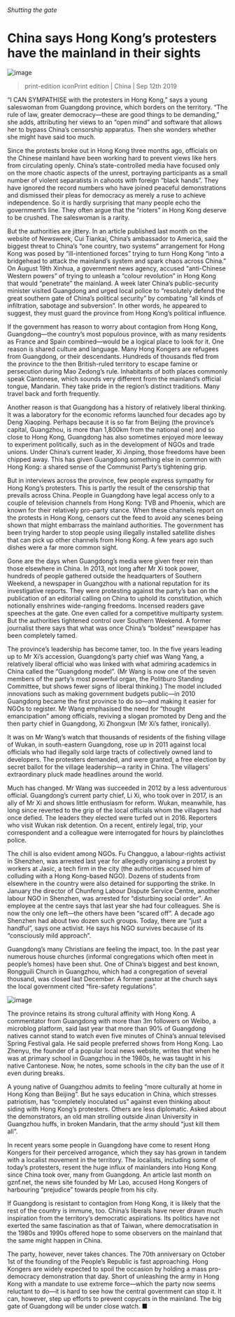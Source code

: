 ###### Shutting the gate
# China says Hong Kong’s protesters have the mainland in their sights 
![image](images/20190914_cnd001.jpg) 
> print-edition iconPrint edition | China | Sep 12th 2019 
“I CAN SYMPATHISE with the protesters in Hong Kong,” says a young saleswoman from Guangdong province, which borders on the territory. “The rule of law, greater democracy—these are good things to be demanding,” she adds, attributing her views to an “open mind” and software that allows her to bypass China’s censorship apparatus. Then she wonders whether she might have said too much. 
Since the protests broke out in Hong Kong three months ago, officials on the Chinese mainland have been working hard to prevent views like hers from circulating openly. China’s state-controlled media have focused only on the more chaotic aspects of the unrest, portraying participants as a small number of violent separatists in cahoots with foreign “black hands”. They have ignored the record numbers who have joined peaceful demonstrations and dismissed their pleas for democracy as merely a ruse to achieve independence. So it is hardly surprising that many people echo the government’s line. They often argue that the “rioters” in Hong Kong deserve to be crushed. The saleswoman is a rarity. 
But the authorities are jittery. In an article published last month on the website of Newsweek, Cui Tiankai, China’s ambassador to America, said the biggest threat to China’s “one country, two systems” arrangement for Hong Kong was posed by “ill-intentioned forces” trying to turn Hong Kong “into a bridgehead to attack the mainland’s system and spark chaos across China.” On August 19th Xinhua, a government news agency, accused “anti-Chinese Western powers” of trying to unleash a “colour revolution” in Hong Kong that would “penetrate” the mainland. A week later China’s public-security minister visited Guangdong and urged local police to “resolutely defend the great southern gate of China’s political security” by combating “all kinds of infiltration, sabotage and subversion”. In other words, he appeared to suggest, they must guard the province from Hong Kong’s political influence. 
If the government has reason to worry about contagion from Hong Kong, Guangdong—the country’s most populous province, with as many residents as France and Spain combined—would be a logical place to look for it. One reason is shared culture and language. Many Hong Kongers are refugees from Guangdong, or their descendants. Hundreds of thousands fled from the province to the then British-ruled territory to escape famine or persecution during Mao Zedong’s rule. Inhabitants of both places commonly speak Cantonese, which sounds very different from the mainland’s official tongue, Mandarin. They take pride in the region’s distinct traditions. Many travel back and forth frequently. 
Another reason is that Guangdong has a history of relatively liberal thinking. It was a laboratory for the economic reforms launched four decades ago by Deng Xiaoping. Perhaps because it is so far from Beijing (the province’s capital, Guangzhou, is more than 1,800km from the national one) and so close to Hong Kong, Guangdong has also sometimes enjoyed more leeway to experiment politically, such as in the development of NGOs and trade unions. Under China’s current leader, Xi Jinping, those freedoms have been chipped away. This has given Guangdong something else in common with Hong Kong: a shared sense of the Communist Party’s tightening grip. 
But in interviews across the province, few people express sympathy for Hong Kong’s protesters. This is partly the result of the censorship that prevails across China. People in Guangdong have legal access only to a couple of television channels from Hong Kong: TVB and Phoenix, which are known for their relatively pro-party stance. When these channels report on the protests in Hong Kong, censors cut the feed to avoid any scenes being shown that might embarrass the mainland authorities. The government has been trying harder to stop people using illegally installed satellite dishes that can pick up other channels from Hong Kong. A few years ago such dishes were a far more common sight. 
Gone are the days when Guangdong’s media were given freer rein than those elsewhere in China. In 2013, not long after Mr Xi took power, hundreds of people gathered outside the headquarters of Southern Weekend, a newspaper in Guangzhou with a national reputation for its investigative reports. They were protesting against the party’s ban on the publication of an editorial calling on China to uphold its constitution, which notionally enshrines wide-ranging freedoms. Incensed readers gave speeches at the gate. One even called for a competitive multiparty system. But the authorities tightened control over Southern Weekend. A former journalist there says that what was once China’s “boldest” newspaper has been completely tamed. 
The province’s leadership has become tamer, too. In the five years leading up to Mr Xi’s accession, Guangdong’s party chief was Wang Yang, a relatively liberal official who was linked with what admiring academics in China called the “Guangdong model”. (Mr Wang is now one of the seven members of the party’s most powerful organ, the Politburo Standing Committee, but shows fewer signs of liberal thinking.) The model included innovations such as making government budgets public—in 2010 Guangdong became the first province to do so—and making it easier for NGOs to register. Mr Wang emphasised the need for “thought emancipation” among officials, reviving a slogan promoted by Deng and the then party chief in Guangdong, Xi Zhongxun (Mr Xi’s father, ironically). 
It was on Mr Wang’s watch that thousands of residents of the fishing village of Wukan, in south-eastern Guangdong, rose up in 2011 against local officials who had illegally sold large tracts of collectively owned land to developers. The protesters demanded, and were granted, a free election by secret ballot for the village leadership—a rarity in China. The villagers’ extraordinary pluck made headlines around the world. 
Much has changed. Mr Wang was succeeded in 2012 by a less adventurous official. Guangdong’s current party chief, Li Xi, who took over in 2017, is an ally of Mr Xi and shows little enthusiasm for reform. Wukan, meanwhile, has long since reverted to the grip of the local officials whom the villagers had once defied. The leaders they elected were turfed out in 2016. Reporters who visit Wukan risk detention. On a recent, entirely legal, trip, your correspondent and a colleague were interrogated for hours by plainclothes police. 
The chill is also evident among NGOs. Fu Changguo, a labour-rights activist in Shenzhen, was arrested last year for allegedly organising a protest by workers at Jasic, a tech firm in the city (the authorities accused him of colluding with a Hong Kong-based NGO). Dozens of students from elsewhere in the country were also detained for supporting the strike. In January the director of Chunfeng Labour Dispute Service Centre, another labour NGO in Shenzhen, was arrested for “disturbing social order”. An employee at the centre says that last year she had four colleagues. She is now the only one left—the others have been “scared off”. A decade ago Shenzhen had about two dozen such groups. Today, there are “just a handful”, says one activist. He says his NGO survives because of its “consciously mild approach”. 
Guangdong’s many Christians are feeling the impact, too. In the past year numerous house churches (informal congregations which often meet in people’s homes) have been shut. One of China’s biggest and best known, Rongguili Church in Guangzhou, which had a congregation of several thousand, was closed last December. A former pastor at the church says the local government cited “fire-safety regulations”. 
![image](images/20190914_cnd002.jpg) 
The province retains its strong cultural affinity with Hong Kong. A commentator from Guangdong with more than 3m followers on Weibo, a microblog platform, said last year that more than 90% of Guangdong natives cannot stand to watch even five minutes of China’s annual televised Spring Festival gala. He said people preferred shows from Hong Kong. Lao Zhenyu, the founder of a popular local news website, writes that when he was at primary school in Guangzhou in the 1980s, he was taught in his native Cantonese. Now, he notes, some schools in the city ban the use of it even during breaks. 
A young native of Guangzhou admits to feeling “more culturally at home in Hong Kong than Beijing”. But he says education in China, which stresses patriotism, has “completely inoculated us” against even thinking about siding with Hong Kong’s protesters. Others are less diplomatic. Asked about the demonstrators, an old man strolling outside Jinan University in Guangzhou huffs, in broken Mandarin, that the army should “just kill them all”. 
In recent years some people in Guangdong have come to resent Hong Kongers for their perceived arrogance, which they say has grown in tandem with a localist movement in the territory. The localists, including some of today’s protesters, resent the huge influx of mainlanders into Hong Kong since China took over, many from Guangdong. An article last month on gznf.net, the news site founded by Mr Lao, accused Hong Kongers of harbouring “prejudice” towards people from his city. 
If Guangdong is resistant to contagion from Hong Kong, it is likely that the rest of the country is immune, too. China’s liberals have never drawn much inspiration from the territory’s democratic aspirations. Its politics have not exerted the same fascination as that of Taiwan, where democratisation in the 1980s and 1990s offered hope to some observers on the mainland that the same might happen in China. 
The party, however, never takes chances. The 70th anniversary on October 1st of the founding of the People’s Republic is fast approaching. Hong Kongers are widely expected to spoil the occasion by holding a mass pro-democracy demonstration that day. Short of unleashing the army in Hong Kong with a mandate to use extreme force—which the party now seems reluctant to do—it is hard to see how the central government can stop it. It can, however, step up efforts to prevent copycats in the mainland. The big gate of Guangdong will be under close watch. ■ 
